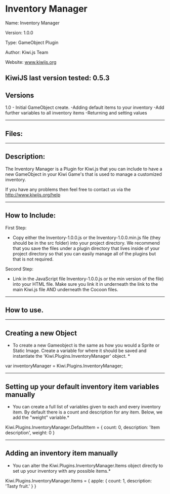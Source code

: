 Inventory Manager
=======================================

Name: Inventory Manager

Version: 1.0.0

Type: GameObject Plugin

Author: Kiwi.js Team

Website: www.kiwijs.org

KiwiJS last version tested: 0.5.3
----------------------------------------------------------------------------------------
Versions
----------------------------------------------------------------------------------------

1.0 - Initial GameObject create. 
	-Adding default items to your inventory
	-Add further variables to all inventory items
	-Returning and setting values
	

----------------------------------------------------------------------------------------
Files:
----------------------------------------------------------------------------------------
	

----------------------------------------------------------------------------------------
Description:
----------------------------------------------------------------------------------------
The Inventory Manager is a Plugin for Kiwi.js that you can include to have a new GameObject in your Kiwi Game's that is used to manage a customized inventory.

If you have any problems then feel free to contact us via the http://www.kiwijs.org/help

----------------------------------------------------------------------------------------
How to Include: 
----------------------------------------------------------------------------------------

First Step:
- Copy either the Inventory-1.0.0.js or the Inventory-1.0.0.min.js file (they should be in the src folder) into your project directory. We recommend that you save the files under a plugin directory that lives inside of your project directory so that you can easily manage all of the plugins but that is not required.


Second Step:
- Link in the JavaScript file Inventory-1.0.0.js or the min version of the file) into your HTML file. Make sure you link it in underneath the link to the main Kiwi.js file AND underneath the Cocoon files.


----------------------------------------------------------------------------------------
How to use.
----------------------------------------------------------------------------------------

--------------------------------------------
Creating a new Object
--------------------------------------------
* To create a new Gameobject is the same as how you would a Sprite or Static Image. Create a variable for where it should be saved and instantiate the 'Kiwi.Plugins.InventoryManager' object. *
	    
var inventoryManager = Kiwi.Plugins.InventoryManager;

--------------------------------------------
Setting up your default inventory item variables manually
--------------------------------------------
* You can create a full list of variables given to each and every inventory item. By default there is a count and description for any item. Below, we add the "weight" variable.*

Kiwi.Plugins.InventoryManager.DefaultItem = {
    count: 0,
    description: 'Item description',
    weight: 0
}

--------------------------------------------
Adding an inventory item manually
--------------------------------------------
* You can alter the Kiwi.Plugins.InventoryManager.Items object directly to set up your inventory with any possible items.*

Kiwi.Plugins.InventoryManager.Items = {
    apple: {
        count: 1,
        description: 'Tasty fruit.'
    }
}
